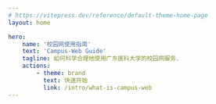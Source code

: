 ```yaml
---
# https://vitepress.dev/reference/default-theme-home-page
layout: home

hero:
    name: '校园网使用指南'
    text: 'Campus-Web Guide'
    tagline: 如何科学合理地使用广东医科大学的校园网服务.
    actions:
        - theme: brand
          text: 快速开始
          link: /intro/what-is-campus-web
---
```

